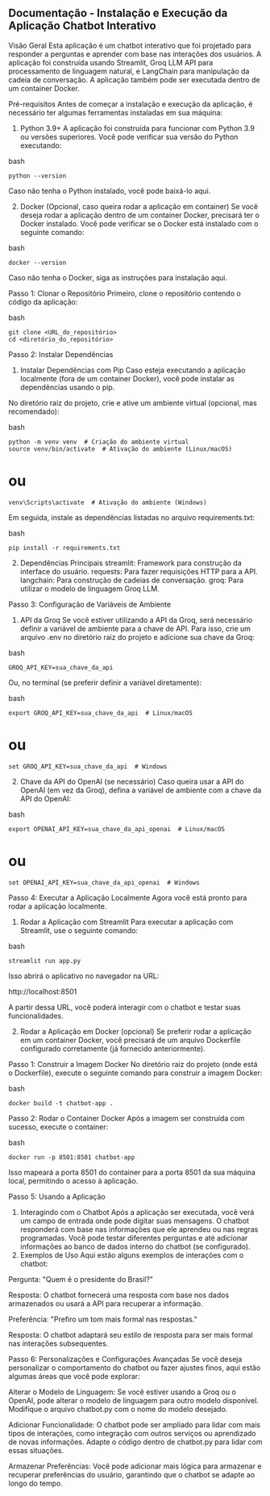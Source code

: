 ## Documentação - Instalação e Execução da Aplicação Chatbot Interativo

Visão Geral
Esta aplicação é um chatbot interativo que foi projetado para responder a perguntas e aprender com base nas interações dos usuários. A aplicação foi construída usando Streamlit, Groq LLM API para processamento de linguagem natural, e LangChain para manipulação da cadeia de conversação. A aplicação também pode ser executada dentro de um container Docker.

Pré-requisitos
Antes de começar a instalação e execução da aplicação, é necessário ter algumas ferramentas instaladas em sua máquina:

1. Python 3.9+
A aplicação foi construída para funcionar com Python 3.9 ou versões superiores. Você pode verificar sua versão do Python executando:

bash
```
python --version
```
Caso não tenha o Python instalado, você pode baixá-lo aqui.

2. Docker (Opcional, caso queira rodar a aplicação em container)
Se você deseja rodar a aplicação dentro de um container Docker, precisará ter o Docker instalado. Você pode verificar se o Docker está instalado com o seguinte comando:

bash
```
docker --version
```
Caso não tenha o Docker, siga as instruções para instalação aqui.

Passo 1: Clonar o Repositório
Primeiro, clone o repositório contendo o código da aplicação:

bash
```
git clone <URL_do_repositório>
cd <diretório_do_repositório>
```

Passo 2: Instalar Dependências

1. Instalar Dependências com Pip
Caso esteja executando a aplicação localmente (fora de um container Docker), você pode instalar as dependências usando o pip.

No diretório raiz do projeto, crie e ative um ambiente virtual (opcional, mas recomendado):

bash
```
python -m venv venv  # Criação do ambiente virtual
source venv/bin/activate  # Ativação do ambiente (Linux/macOS)
```
# ou
```
venv\Scripts\activate  # Ativação do ambiente (Windows)
```
Em seguida, instale as dependências listadas no arquivo requirements.txt:

bash
```
pip install -r requirements.txt
```

2. Dependências Principais
streamlit: Framework para construção da interface do usuário.
requests: Para fazer requisições HTTP para a API.
langchain: Para construção de cadeias de conversação.
groq: Para utilizar o modelo de linguagem Groq LLM.

Passo 3: Configuração de Variáveis de Ambiente

1. API da Groq
Se você estiver utilizando a API da Groq, será necessário definir a variável de ambiente para a chave de API. Para isso, crie um arquivo .env no diretório raiz do projeto e adicione sua chave da Groq:

bash
```
GROQ_API_KEY=sua_chave_da_api
```
Ou, no terminal (se preferir definir a variável diretamente):

bash
```
export GROQ_API_KEY=sua_chave_da_api  # Linux/macOS
```

# ou
```
set GROQ_API_KEY=sua_chave_da_api  # Windows
```

2. Chave da API do OpenAI (se necessário)
Caso queira usar a API do OpenAI (em vez da Groq), defina a variável de ambiente com a chave da API do OpenAI:

bash
```
export OPENAI_API_KEY=sua_chave_da_api_openai  # Linux/macOS
```

# ou
```
set OPENAI_API_KEY=sua_chave_da_api_openai  # Windows
```

Passo 4: Executar a Aplicação Localmente
Agora você está pronto para rodar a aplicação localmente.

1. Rodar a Aplicação com Streamlit
Para executar a aplicação com Streamlit, use o seguinte comando:

bash
```
streamlit run app.py
```
Isso abrirá o aplicativo no navegador na URL:

http://localhost:8501

A partir dessa URL, você poderá interagir com o chatbot e testar suas funcionalidades.

2. Rodar a Aplicação em Docker (opcional)
Se preferir rodar a aplicação em um container Docker, você precisará de um arquivo Dockerfile configurado corretamente (já fornecido anteriormente).

Passo 1: Construir a Imagem Docker
No diretório raiz do projeto (onde está o Dockerfile), execute o seguinte comando para construir a imagem Docker:

bash
```
docker build -t chatbot-app .
```

Passo 2: Rodar o Container Docker
Após a imagem ser construída com sucesso, execute o container:

bash
```
docker run -p 8501:8501 chatbot-app
```
Isso mapeará a porta 8501 do container para a porta 8501 da sua máquina local, permitindo o acesso à aplicação.

Passo 5: Usando a Aplicação
1. Interagindo com o Chatbot
Após a aplicação ser executada, você verá um campo de entrada onde pode digitar suas mensagens.
O chatbot responderá com base nas informações que ele aprendeu ou nas regras programadas.
Você pode testar diferentes perguntas e até adicionar informações ao banco de dados interno do chatbot (se configurado).
2. Exemplos de Uso
Aqui estão alguns exemplos de interações com o chatbot:

Pergunta: "Quem é o presidente do Brasil?"

Resposta: O chatbot fornecerá uma resposta com base nos dados armazenados ou usará a API para recuperar a informação.

Preferência: "Prefiro um tom mais formal nas respostas."

Resposta: O chatbot adaptará seu estilo de resposta para ser mais formal nas interações subsequentes.

Passo 6: Personalizações e Configurações Avançadas
Se você deseja personalizar o comportamento do chatbot ou fazer ajustes finos, aqui estão algumas áreas que você pode explorar:

Alterar o Modelo de Linguagem: Se você estiver usando a Groq ou o OpenAI, pode alterar o modelo de linguagem para outro modelo disponível. Modifique o arquivo chatbot.py com o nome do modelo desejado.

Adicionar Funcionalidade: O chatbot pode ser ampliado para lidar com mais tipos de interações, como integração com outros serviços ou aprendizado de novas informações. Adapte o código dentro de chatbot.py para lidar com essas situações.

Armazenar Preferências: Você pode adicionar mais lógica para armazenar e recuperar preferências do usuário, garantindo que o chatbot se adapte ao longo do tempo.

